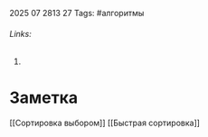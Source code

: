 2025 07 2813 27
Tags: #алгоритмы 
###### Links: 
1) 
# Заметка
[[Сортировка выбором]]
[[Быстрая сортировка]]